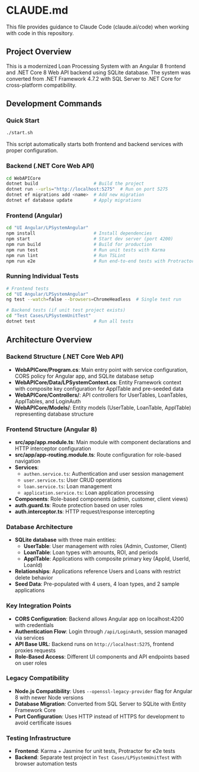 # CLAUDE.md

This file provides guidance to Claude Code (claude.ai/code) when working with code in this repository.

## Project Overview

This is a modernized Loan Processing System with an Angular 8 frontend and .NET Core 8 Web API backend using SQLite database. The system was converted from .NET Framework 4.7.2 with SQL Server to .NET Core for cross-platform compatibility.

## Development Commands

### Quick Start
```bash
./start.sh
```
This script automatically starts both frontend and backend services with proper configuration.

### Backend (.NET Core Web API)
```bash
cd WebAPICore
dotnet build                     # Build the project
dotnet run --urls="http://localhost:5275"  # Run on port 5275
dotnet ef migrations add <name>  # Add new migration
dotnet ef database update        # Apply migrations
```

### Frontend (Angular)
```bash
cd "UI Angular/LPSystemAngular"
npm install                      # Install dependencies
npm start                        # Start dev server (port 4200)
npm run build                    # Build for production
npm run test                     # Run unit tests with Karma
npm run lint                     # Run TSLint
npm run e2e                      # Run end-to-end tests with Protractor
```

### Running Individual Tests
```bash
# Frontend tests
cd "UI Angular/LPSystemAngular"
ng test --watch=false --browsers=ChromeHeadless  # Single test run

# Backend tests (if unit test project exists)
cd "Test Cases/LPSystemUnitTest"
dotnet test                      # Run all tests
```

## Architecture Overview

### Backend Structure (.NET Core Web API)
- **WebAPICore/Program.cs**: Main entry point with service configuration, CORS policy for Angular app, and SQLite database setup
- **WebAPICore/Data/LPSystemContext.cs**: Entity Framework context with composite key configuration for ApplTable and pre-seeded data
- **WebAPICore/Controllers/**: API controllers for UserTables, LoanTables, ApplTables, and LoginAuth
- **WebAPICore/Models/**: Entity models (UserTable, LoanTable, ApplTable) representing database structure

### Frontend Structure (Angular 8)
- **src/app/app.module.ts**: Main module with component declarations and HTTP interceptor configuration
- **src/app/app-routing.module.ts**: Route configuration for role-based navigation
- **Services**: 
  - `authen.service.ts`: Authentication and user session management
  - `user.service.ts`: User CRUD operations
  - `loan.service.ts`: Loan management
  - `application.service.ts`: Loan application processing
- **Components**: Role-based components (admin, customer, client views)
- **auth.guard.ts**: Route protection based on user roles
- **auth.interceptor.ts**: HTTP request/response intercepting

### Database Architecture
- **SQLite database** with three main entities:
  - **UserTable**: User management with roles (Admin, Customer, Client)
  - **LoanTable**: Loan types with amounts, ROI, and periods
  - **ApplTable**: Applications with composite primary key (AppId, UserId, LoanId)
- **Relationships**: Applications reference Users and Loans with restrict delete behavior
- **Seed Data**: Pre-populated with 4 users, 4 loan types, and 2 sample applications

### Key Integration Points
- **CORS Configuration**: Backend allows Angular app on localhost:4200 with credentials
- **Authentication Flow**: Login through `/api/LoginAuth`, session managed via services
- **API Base URL**: Backend runs on `http://localhost:5275`, frontend proxies requests
- **Role-Based Access**: Different UI components and API endpoints based on user roles

### Legacy Compatibility
- **Node.js Compatibility**: Uses `--openssl-legacy-provider` flag for Angular 8 with newer Node versions
- **Database Migration**: Converted from SQL Server to SQLite with Entity Framework Core
- **Port Configuration**: Uses HTTP instead of HTTPS for development to avoid certificate issues

### Testing Infrastructure
- **Frontend**: Karma + Jasmine for unit tests, Protractor for e2e tests
- **Backend**: Separate test project in `Test Cases/LPSystemUnitTest` with browser automation tests